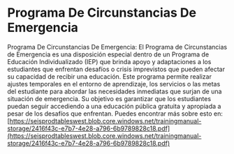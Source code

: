 # Programa De Circunstancias De Emergencia
Programa De Circunstancias De Emergencia: El Programa de Circunstancias de Emergencia es una disposición especial dentro de un Programa de Educación Individualizado (IEP) que brinda apoyo y adaptaciones a los estudiantes que enfrentan desafíos o crisis imprevistos que pueden afectar su capacidad de recibir una educación. Este programa permite realizar ajustes temporales en el entorno de aprendizaje, los servicios o las metas del estudiante para abordar las necesidades inmediatas que surjan de una situación de emergencia. Su objetivo es garantizar que los estudiantes puedan seguir accediendo a una educación pública gratuita y apropiada a pesar de los desafíos que enfrentan.
Puedes encontrar más sobre esto en: [https://seisprodtableswest.blob.core.windows.net/trainingmanual-storage/2416f43c-e7b7-4e28-a796-6b9789828c18.pdf](https://seisprodtableswest.blob.core.windows.net/trainingmanual-storage/2416f43c-e7b7-4e28-a796-6b9789828c18.pdf)
